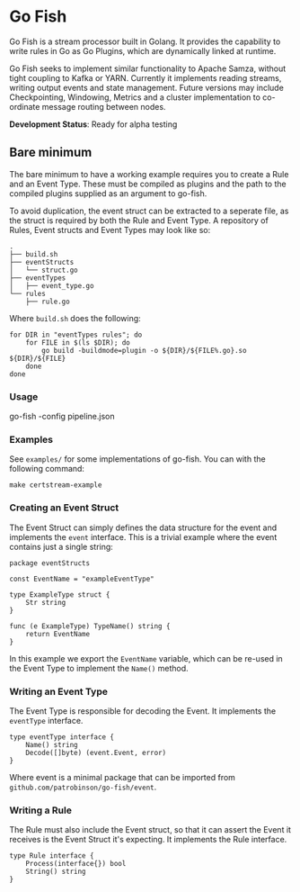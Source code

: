 # Go Fish

Go Fish is a stream processor built in Golang. It provides the capability to write rules in Go as Go Plugins, which are dynamically linked at runtime.

Go Fish seeks to implement similar functionality to Apache Samza, without tight coupling to Kafka or YARN. Currently it implements reading streams, writing output events and state management. Future versions may include Checkpointing, Windowing, Metrics and a cluster implementation to co-ordinate message routing between nodes.


**Development Status**: Ready for alpha testing

## Bare minimum

The bare minimum to have a working example requires you to create a Rule and an Event Type.
These must be compiled as plugins and the path to the compiled plugins supplied as an argument to go-fish.

To avoid duplication, the event struct can be extracted to a seperate file, as the struct is required by both the Rule and Event Type.
A repository of Rules, Event structs and Event Types may look like so:

```
.
├── build.sh
├── eventStructs
│   └── struct.go
├── eventTypes
│   ├── event_type.go
└── rules
    ├── rule.go

```

Where `build.sh` does the following:

```
for DIR in "eventTypes rules"; do
    for FILE in $(ls $DIR); do
        go build -buildmode=plugin -o ${DIR}/${FILE%.go}.so ${DIR}/${FILE}
    done
done
```

### Usage

go-fish -config pipeline.json

### Examples

See `examples/` for some implementations of go-fish. You can with the following command:
```
make certstream-example
```

### Creating an Event Struct

The Event Struct can simply defines the data structure for the event and implements the `event` interface. This is a trivial example where the event contains just a single string:

```
package eventStructs

const EventName = "exampleEventType"

type ExampleType struct {
	Str string
}

func (e ExampleType) TypeName() string {
	return EventName
}
```

In this example we export the `EventName` variable, which can be re-used in the Event Type to implement the `Name()` method.

### Writing an Event Type

The Event Type is responsible for decoding the Event. It implements the `eventType` interface.

```
type eventType interface {
	Name() string
	Decode([]byte) (event.Event, error)
}
```

Where event is a minimal package that can be imported from `github.com/patrobinson/go-fish/event`.

### Writing a Rule

The Rule must also include the Event struct, so that it can assert the Event it receives is the Event Struct it's expecting.
It implements the Rule interface.

```
type Rule interface {
	Process(interface{}) bool
	String() string
}
```
